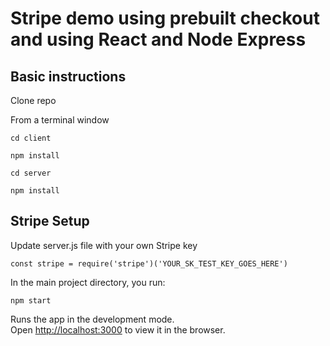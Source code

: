 # Stripe demo using prebuilt checkout and using React and Node Express

## Basic instructions

Clone repo

From a terminal window 

`cd client`

`npm install`

`cd server`

`npm install`

## Stripe Setup

Update server.js file with your own Stripe key

`const stripe = require('stripe')('YOUR_SK_TEST_KEY_GOES_HERE')`

In the main project directory, you run:

`npm start`

Runs the app in the development mode.\
Open [http://localhost:3000](http://localhost:3000) to view it in the browser.
